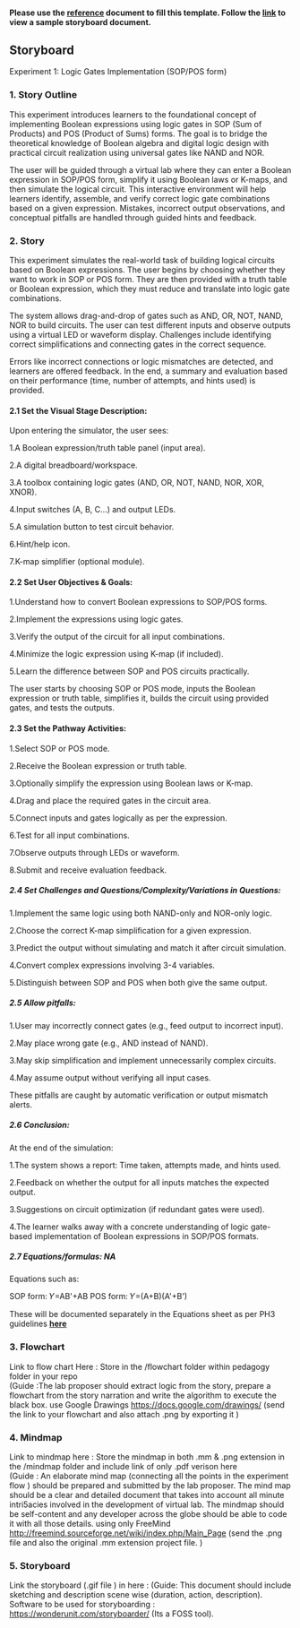 #### Please use the [reference](https://github.com/virtual-labs/ph3-exp-dev-process/blob/main/storyboard/README.org) document to fill this template. Follow the [link](https://github.com/virtual-labs/ph3-exp-dev-process/tree/main/sample/storyboard) to view a sample storyboard document. 



## Storyboard


Experiment 1: Logic Gates Implementation (SOP/POS form)

### 1. Story Outline
This experiment introduces learners to the foundational concept of implementing Boolean expressions using logic gates in SOP (Sum of Products) and POS (Product of Sums) forms. The goal is to bridge the theoretical knowledge of Boolean algebra and digital logic design with practical circuit realization using universal gates like NAND and NOR.

The user will be guided through a virtual lab where they can enter a Boolean expression in SOP/POS form, simplify it using Boolean laws or K-maps, and then simulate the logical circuit. This interactive environment will help learners identify, assemble, and verify correct logic gate combinations based on a given expression. Mistakes, incorrect output observations, and conceptual pitfalls are handled through guided hints and feedback.



### 2. Story

This experiment simulates the real-world task of building logical circuits based on Boolean expressions. The user begins by choosing whether they want to work in SOP or POS form. They are then provided with a truth table or Boolean expression, which they must reduce and translate into logic gate combinations.

The system allows drag-and-drop of gates such as AND, OR, NOT, NAND, NOR to build circuits. The user can test different inputs and observe outputs using a virtual LED or waveform display. Challenges include identifying correct simplifications and connecting gates in the correct sequence.

Errors like incorrect connections or logic mismatches are detected, and learners are offered feedback. In the end, a summary and evaluation based on their performance (time, number of attempts, and hints used) is provided.

#### 2.1 Set the Visual Stage Description:
Upon entering the simulator, the user sees:

1.A Boolean expression/truth table panel (input area).

2.A digital breadboard/workspace.

3.A toolbox containing logic gates (AND, OR, NOT, NAND, NOR, XOR, XNOR).

4.Input switches (A, B, C...) and output LEDs.

5.A simulation button to test circuit behavior.

6.Hint/help icon.

7.K-map simplifier (optional module).



#### 2.2 Set User Objectives & Goals:
1.Understand how to convert Boolean expressions to SOP/POS forms.

2.Implement the expressions using logic gates.

3.Verify the output of the circuit for all input combinations.

4.Minimize the logic expression using K-map (if included).

5.Learn the difference between SOP and POS circuits practically.

The user starts by choosing SOP or POS mode, inputs the Boolean expression or truth table, simplifies it, builds the circuit using provided gates, and tests the outputs.


#### 2.3 Set the Pathway Activities:

1.Select SOP or POS mode.

2.Receive the Boolean expression or truth table.

3.Optionally simplify the expression using Boolean laws or K-map.

4.Drag and place the required gates in the circuit area.

5.Connect inputs and gates logically as per the expression.

6.Test for all input combinations.

7.Observe outputs through LEDs or waveform.

8.Submit and receive evaluation feedback.



##### 2.4 Set Challenges and Questions/Complexity/Variations in Questions:

1.Implement the same logic using both NAND-only and NOR-only logic.

2.Choose the correct K-map simplification for a given expression.

3.Predict the output without simulating and match it after circuit simulation.

4.Convert complex expressions involving 3-4 variables.

5.Distinguish between SOP and POS when both give the same output.


##### 2.5 Allow pitfalls:
1.User may incorrectly connect gates (e.g., feed output to incorrect input).

2.May place wrong gate (e.g., AND instead of NAND).

3.May skip simplification and implement unnecessarily complex circuits.

4.May assume output without verifying all input cases.

These pitfalls are caught by automatic verification or output mismatch alerts.



##### 2.6 Conclusion:
At the end of the simulation:

1.The system shows a report: Time taken, attempts made, and hints used.

2.Feedback on whether the output for all inputs matches the expected output.

3.Suggestions on circuit optimization (if redundant gates were used).

4.The learner walks away with a concrete understanding of logic gate-based implementation of Boolean expressions in SOP/POS formats.



##### 2.7 Equations/formulas: NA
Equations such as:

SOP form: 
𝑌=AB'+AB
POS form: 
𝑌=(A+B)(A'+B')



These will be documented separately in the Equations sheet as per PH3 guidelines <b> [here](http://latex.codecogs.com/eqneditor/samples/example3.php) </b>


### 3. Flowchart
Link to flow chart Here : Store in the  /flowchart folder within pedagogy folder in your repo
<br>
(Guide :The lab proposer should extract logic from the story, prepare a flowchart from the story narration and write the algorithm to execute the black box.  use Google Drawings https://docs.google.com/drawings/ (send the link to your flowchart and also attach .png by exporting it )

### 4. Mindmap
 Link to mindmap here : Store the mindmap in both .mm & .png extension in the  /mindmap folder and include link of only .pdf verison here
 <br>
 (Guide : An elaborate mind map (connecting all the points in the experiment flow ) should be prepared and submitted by the lab proposer. The mind map should be a clear and detailed document that takes into account all minute intri5acies involved in the development of virtual lab. The mindmap should be self-content and any developer across the globe should be able to code it with all those details. using only FreeMind http://freemind.sourceforge.net/wiki/index.php/Main_Page (send the .png file and also the original .mm extension project file. )

### 5. Storyboard

Link the storyboard (.gif file ) in here :
(Guide: This document should include sketching and description scene wise (duration, action, description). Software to be used for storyboarding : https://wonderunit.com/storyboarder/ (Its a FOSS tool).
